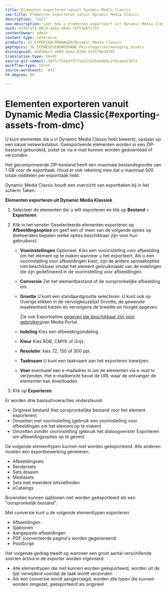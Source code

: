 ```yaml
---
title: Elementen exporteren vanuit Dynamic Media Classic
seo-title: Elementen exporteren vanuit Dynamic Media Classic
description: 'null'
seo-description: Leer hoe u elementen exporteert uit Dynamic Media Classic.
uuid: d42b7a73-80c0-4a9a-a04e-7ef53e6fcf22
contentOwner: admin
content-type: reference
products: SG_EXPERIENCEMANAGER/Dynamic-Media-Classic
geptopics: SG_SCENESEVENONDEMAND_PK/categories/managing_assets
discoiquuid: eb850ec7-a669-41ea-b2b0-4c9178e34f95
translation-type: tm+mt
source-git-commit: 38f5cf5264f9775a225d354ed9dc2f6caee236f2
workflow-type: tm+mt
source-wordcount: '431'
ht-degree: 0%

---
```



# Elementen exporteren vanuit Dynamic Media Classic{#exporting-assets-from-dmc}

U kunt elementen die u in Dynamic Media Classic hebt bewerkt, opslaan op een lokaal netwerkstation. Geëxporteerde elementen worden in een ZIP-bestand gebundeld, zodat ze via e-mail kunnen worden gedownload of verzonden.

Het gecomprimeerde ZIP-bestand heeft een maximale bestandsgrootte van 1 GB voor de exporttaak. Houd er ook rekening mee dat u maximaal 500 totale middelen per exporttaak hebt.

Dynamic Media Classic houdt een overzicht van exporttaken bij in het scherm Taken.

**Elementen exporteren uit Dynamic Media Klassiek**

1. Selecteer de elementen die u wilt exporteren en klik op **Bestand** > **Exporteren**.
1. Klik in het venster Geselecteerde elementen exporteren op **Afbeeldingsopties** en geef een of meer van de volgende opties op (beheerders bepalen welke opties beschikbaar zijn voor hun gebruikers):

   * **Voorinstellingen** Optioneel. Kies een voorinstelling voor afbeelding om het element op te maken wanneer u het exporteert. Als u een voorinstelling voor afbeeldingen kiest, zijn de andere opmaakopties niet beschikbaar omdat het element gebruikmaakt van de indelingen die zijn gedefinieerd in de voorinstelling voor afbeeldingen.

   * **Conversie** Zet het elementbestand of de oorspronkelijke afbeelding om.

   * **Grootte** U kunt een standaardgrootte selecteren. U kunt ook op Overige klikken in de vervolgkeuzelijst Grootte, de gewenste maateenheid kiezen en vervolgens de breedte en hoogte opgeven.

      Zie ook Exportopties [opgeven die beschikbaar zijn voor gebruikers](specifying-export-options-available-media.md#specifying_export_options_available_to_media_portal_users)van Media Portal.

   * **Indeling** Kies een afbeeldingsindeling.

   * **Kleur** Kies RGB, CMYK of Grijs.

   * **Resolutie**: kies 72, 150 of 300 ppi.

   * **Taaknaam** U kunt een taaknaam aan het exporteren toewijzen.

   * **Voer** eventueel een e-mailadres in om de elementen via e-mail te verzenden. Het e-mailbericht bevat de URL waar de ontvanger de elementen kan downloaden.

1. Klik op **Exporteren**.

Er worden drie basisuitvoeracties ondersteund:

* Origineel bestand (het oorspronkelijke bestand voor het element exporteren)
* Omzetten met voorinstelling (gebruik een voorinstelling voor afbeeldingen om het element op te maken)
* Omzetten zonder voorinstelling (gebruik het dialoogvenster Exporteren om afbeeldingsopties op te geven)

De volgende elementtypen kunnen niet worden geëxporteerd. Alle anderen moeten een exportbewerking genereren.

* Afbeeldingsets
* Rendersets
* Sets draaien
* Mediasets
* Sets met meerdere bitsnelheden
* eCatalogs

Bovendien kunnen sjablonen niet worden geëxporteerd als een &quot;oorspronkelijk bestand&quot;.

Met conversie kunt u de volgende elementtypen exporteren:

* Afbeeldingen
* Sjablonen
* Aangepaste afbeeldingen
* PDF (converteerde pagina&#39;s worden gegenereerd)
* PostScript

Het volgende gedrag treedt op wanneer een groot aantal verschillende soorten activa in de exporter worden ingevoerd:

* Alle elementtypen die niet kunnen worden geëxporteerd, worden uit de lijst verwijderd voordat de taak wordt verzonden
* Als een conversie wordt aangevraagd, worden alle typen die kunnen worden omgezet, geëxporteerd als origineel

